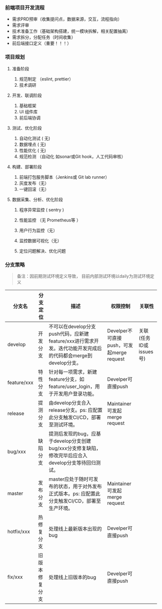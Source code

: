 ### 前端项目开发流程

- 需求PRD预审（收集提问点，数据来源，交互，流程指向）
- 需求评审
- 技术准备工作（基础架构搭建，统一模块拆解，相关配置抽离）
- 需求拆分，分配任务（时间收集）
- 前后端接口定义（重要！！！）

### 项目规划

1. 准备阶段

   1. 规范制定 （eslint, prettier）
   2. 技术调研

2. 开发、联调阶段

   1. 基础框架
   2. UI 组件库
   3. 前后端协调

3. 测试、优化阶段

   1. 自动化测试 ( 无)
   2. 数据埋点 ( 无)
   3. 性能优化 ( 无)
   4. 规范检测 （自动化 如sonar或Git hook，人工代码审核）

4. 构建、部署阶段

   1. 前端打包服务脚本（Jenkins或 Git lab runner）
   2. 灰度发布（无）
   3. 一键回滚（无）

5. 数据采集、分析、优化阶段

   1. 程序异常监控 ( sentry )

   2. 性能监控 （无 Prometheus等 ）

   3. 用户行为监控（无）

   4. 监控数据可视化（无）

   5. 定位问题解决、优化问题

      

### 分支策略

> 备注：因前期测试环境定义导致， 目前内部测试环境以daily为测试环境定义

| 分支名      | 分支定位       | 描述                                                         | 权限控制                                  | 关联性                 |
| ----------- | -------------- | ------------------------------------------------------------ | ----------------------------------------- | ---------------------- |
| develop     | 开发分支       | 不可以在develop分支push代码，应新建feature/xxx进行需求开发。迭代功能开发完成后的代码都会merge到develop分支。 | Develper不可直接push，可发起merge request | 关联(任务ID或issues号) |
| feature/xxx | 特性分支       | 针对每一项需求，新建feature分支，如feature/user_login，用于开发用户登录功能。 | Develper可直接push                        |                        |
| release     | 提测分支       | 由develop分支合入release分支。ps: 应配置此分支触发CI/CD，部署至测试环境。 | Maintainer可发起merge request             |                        |
| bug/xxx     | 缺陷分支       | 提测后发现的bug，应基于develop分支创建bug/xxx分支修复缺陷，修改完毕后应合入develop分支等待回归测试。 |                                           |                        |
| master      | 发布分支       | master应处于随时可发布的状态，用于对外发布正式版本。ps: 应配置此分支触发CI/CD，部署至生产环境。 | Maintainer可发起merge request             |                        |
| hotfix/xxx  | 热修复分支     | 处理线上最新版本出现的bug                                    | Develper可直接push                        |                        |
| fix/xxx     | 旧版本修复分支 | 处理线上旧版本的bug                                          | Develper可直接push                        |                        |


